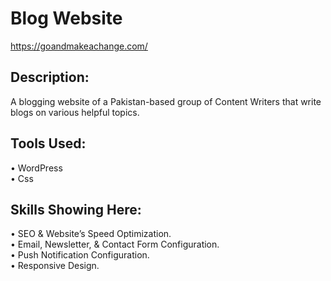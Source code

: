 # Blog Website
https://goandmakeachange.com/

## Description:
A blogging website of a Pakistan-based group of Content Writers that write blogs on various helpful topics.

## Tools Used:
•	  WordPress<br>
•	  Css

## Skills Showing Here: 
•	  SEO & Website’s Speed Optimization.<br>
•	  Email, Newsletter, & Contact Form Configuration.<br>
•	  Push Notification Configuration.<br>
•	  Responsive Design. 

